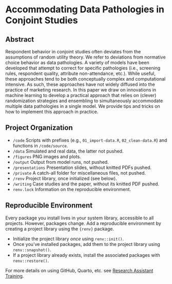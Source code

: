 # Accommodating Data Pathologies in Conjoint Studies

## Abstract

Respondent behavior in conjoint studies often deviates from the
assumptions of random utility theory. We refer to deviations from
normative choice behavior as data pathologies. A variety of models have
been developed that attempt to correct for specific pathologies (i.e.,
screening rules, respondent quality, attribute non-attendance, etc.).
While useful, these approaches tend to be both conceptually complex and
computational intensive. As such, these approaches have not widely
diffused into the practice of marketing research. In this paper we draw
on innovations in machine learning to develop a practical approach that
relies on (clever) randomization strategies and ensembling to
simultaneously accommodate multiple data pathologies in a single model.
We provide tips and tricks on how to implement this approach in
practice.

## Project Organization

- `/code` Scripts with prefixes (e.g., `01_import-data.R`,
  `02_clean-data.R`) and functions in `/code/source`.
- `/data` Simulated and real data, the latter not pushed.
- `/figures` PNG images and plots.
- `/output` Output from model runs, not pushed.
- `/presentations` Presentation slides, without knitted PDFs pushed.
- `/private` A catch-all folder for miscellaneous files, not pushed.
- `/renv` Project library, once initialized (see below).
- `/writing` Case studies and the paper, without its knitted PDF pushed.
- `renv.lock` Information on the reproducible environment.

## Reproducible Environment

Every package you install lives in your system library, accessible to
all projects. However, packages change. Add a reproducible environment
by creating a project library using the `{renv}` package.

- Initialize the project library *once* using `renv::init()`.
- Once you’ve installed packages, add them to the project library using
  `renv::snapshot()`.
- If a project library already exists, install the associated packages
  with `renv::restore()`.

For more details on using GitHub, Quarto, etc. see [Research Assistant
Training](https://github.com/marcdotson/ra-training).
